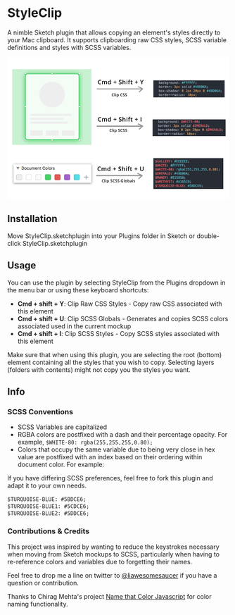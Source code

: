 # StyleClip

A nimble Sketch plugin that allows copying an element's styles directly to your Mac clipboard. It supports clipboarding raw CSS styles, SCSS variable definitions and styles with SCSS variables.

![](images/demo.png)

## Installation

Move StyleClip.sketchplugin into your Plugins folder in Sketch or double-click StyleClip.sketchplugin

## Usage

You can use the plugin by selecting StyleClip from the Plugins dropdown in the menu bar or using these keyboard shortcuts:

* **Cmd + shift + Y**: Clip Raw CSS Styles - Copy raw CSS associated with this element
* **Cmd + shift + U**: Clip SCSS Globals - Generates and copies SCSS colors associated used in the current mockup
* **Cmd + shift + I**: Clip SCSS Styles - Copy SCSS styles associated with this element

Make sure that when using this plugin, you are selecting the root (bottom) element containing all the styles that you wish to copy. Selecting layers (folders with contents) might not copy you the styles you want.

## Info

### SCSS Conventions

* SCSS Variables are capitalized
* RGBA colors are postfixed with a dash and their percentage opacity. For example, `$WHITE-80: rgba(255,255,255,0.80);`
* Colors that occupy the same variable due to being very close in hex value are postfixed with an index based on their ordering within document color. For example:

If you have differing SCSS preferences, feel free to fork this plugin and adapt it to your own needs.

```
$TURQUOISE-BLUE: #5BDCE6;
$TURQUOISE-BLUE1: #5CDCE6;
$TURQUOISE-BLUE2: #5DDCE6;
```

### Contributions & Credits

This project was inspired by wanting to reduce the keystrokes necessary when moving from Sketch mockups to SCSS, particularly when having to re-reference colors and variables due to forgetting their names.

Feel free to drop me a line on twitter to [@liawesomesaucer](twitter.com/liawesomesaucer) if you have a question or contribution.

Thanks to Chirag Mehta's project [Name that Color Javascript](http://chir.ag/projects/ntc) for color naming functionality.

